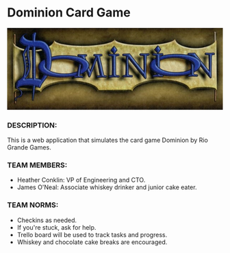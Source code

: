 # Dominion Card Game

![Dominion Logo](images/DominionLogo.jpg)

### DESCRIPTION:
This is a web application that simulates the card game Dominion by Rio Grande Games.

### TEAM MEMBERS:
- Heather Conklin: VP of Engineering and CTO.
- James O'Neal: Associate whiskey drinker and junior cake eater.

### TEAM NORMS:
- Checkins as needed.
- If you're stuck, ask for help.
- Trello board will be used to track tasks and progress.
- Whiskey and chocolate cake breaks are encouraged.


